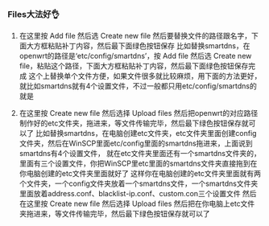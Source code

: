 ### Files大法好👌

1. 在这里按 Add file 然后选 Create new file 然后要替换文件的路径跟名字，下面大方框粘贴补丁内容，然后最下面绿色按钮保存
比如替换smartdns，在openwrt的路径是‘etc/config/smartdns’，按 Add file 然后选 Create new file，粘贴这个路径，下面大方框粘贴补丁内容，然后最下面绿色按钮保存完成
这个上替换单个文件方便，如果文件很多就比较麻烦，用下面的方法更好，就比如smartdns就有4个设置文件，不过一般都只用etc/config/smartdns的就是

2. 在这里按 Create new file 然后选择 Upload files 然后把openwrt的对应路径制作好的etc文件夹，拖进来，等文件传输完毕，然后最下绿色按钮保存就可以了
比如替换smartdns，在电脑创建etc文件夹，etc文件夹里面创建config文件夹，然后在WinSCP里面etc/config里面的smartdns拖进来，上面说到smartdns有4个设置文件，
就在etc文件夹里面还有一个smartdns文件夹的，里面有三个设置文件，你把WinSCP里etc里面的smartdns文件夹直接拖到在你电脑创建的etc文件夹里面就好了
这样你在电脑创建的etc文件夹里面就有两个文件夹，一个config文件夹放着一个smartdns文件，一个smartdns文件夹里面放着address.conf、blacklist-ip.conf、custom.con三个设置文件
然后在这里按 Create new file 然后选择 Upload files 然后把在你电脑上etc文件夹拖进来，等文件传输完毕，然后最下绿色按钮保存就可以了
